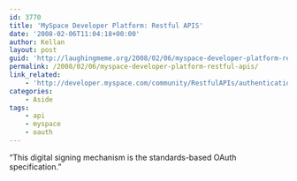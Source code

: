 ```yaml
---
id: 3770
title: 'MySpace Developer Platform: Restful APIS'
date: '2008-02-06T11:04:18+00:00'
author: Kellan
layout: post
guid: 'http://laughingmeme.org/2008/02/06/myspace-developer-platform-restful-apis/'
permalink: /2008/02/06/myspace-developer-platform-restful-apis/
link_related:
    - 'http://developer.myspace.com/community/RestfulAPIs/authentication.aspx'
categories:
    - Aside
tags:
    - api
    - myspace
    - oauth
---
```


“This digital signing mechanism is the standards-based OAuth specification.”